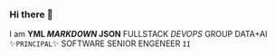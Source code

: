 ### Hi there 👋

I am **YML _MARKDOWN_ JSON** FULLSTACK *DEVOPS* GROUP DATA+AI ✨`PRINCIPAL`✨ SOFTWARE SENIOR ENGENEER `II`

<!--
**DenisRumyantsev/DenisRumyantsev** is a ✨ _special_ ✨ repository because its `README.md` (this file) appears on your GitHub profile.

Here are some ideas to get you started:

- 🔭 I’m currently working on ...
- 🌱 I’m currently learning ...
- 👯 I’m looking to collaborate on ...
- 🤔 I’m looking for help with ...
- 💬 Ask me about ...
- 📫 How to reach me: ...
- 😄 Pronouns: ...
- ⚡ Fun fact: ...
-->
